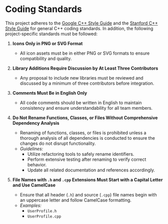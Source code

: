 # Coding Standards

This project adheres to the [Google C++ Style Guide](https://google.github.io/styleguide/cppguide.html) and the [Stanford C++ Style Guide](https://stanford.edu/class/archive/cs/cs106b/cs106b.1158/styleguide.shtml) for general C++ coding standards. In addition, the following project-specific standards must be followed:

1. **Icons Only in PNG or SVG Format**
    - All icon assets must be in either PNG or SVG formats to ensure compatibility and quality.

2. **Library Additions Require Discussion by At Least Three Contributors**
    - Any proposal to include new libraries must be reviewed and discussed by a minimum of three contributors before integration.

3. **Comments Must Be in English Only**
    - All code comments should be written in English to maintain consistency and ensure understandability for all team members.

4. **Do Not Rename Functions, Classes, or Files Without Comprehensive Dependency Analysis**
    - Renaming of functions, classes, or files is prohibited unless a thorough analysis of all dependencies is conducted to ensure the changes do not disrupt functionality.
    - *Guidelines:*
        - Utilize refactoring tools to safely rename identifiers.
        - Perform extensive testing after renaming to verify correct behavior.
        - Update all related documentation and references accordingly.

5. **File Names with `.h` and `.cpp` Extensions Must Start with a Capital Letter and Use CamelCase**
    - Ensure that all header (`.h`) and source (`.cpp`) file names begin with an uppercase letter and follow CamelCase formatting.
    - *Examples:*
        - `UserProfile.h`
        - `UserProfile.cpp`
